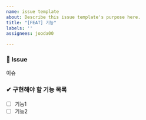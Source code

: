 ```yaml
---
name: issue template
about: Describe this issue template's purpose here.
title: "[FEAT] 기능"
labels: ''
assignees: jooda00

---
```


### 💬 Issue
이슈

### ✔ 구현해야 할 기능 목록
- [ ] 기능1
- [ ] 기능2
